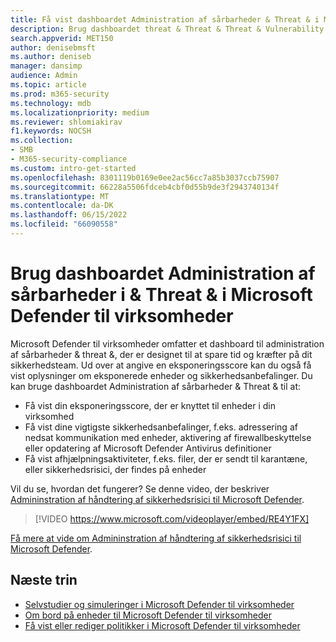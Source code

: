 ```yaml
---
title: Få vist dashboardet Administration af sårbarheder & Threat & i Microsoft Defender til virksomheder
description: Brug dashboardet threat & Threat & Threat & Vulnerability Management til at se vigtige elementer, der skal håndteres i Defender for Business.
search.appverid: MET150
author: denisebmsft
ms.author: deniseb
manager: dansimp
audience: Admin
ms.topic: article
ms.prod: m365-security
ms.technology: mdb
ms.localizationpriority: medium
ms.reviewer: shlomiakirav
f1.keywords: NOCSH
ms.collection:
- SMB
- M365-security-compliance
ms.custom: intro-get-started
ms.openlocfilehash: 8301119b0169e0ee2ac56cc7a85b3037ccb75907
ms.sourcegitcommit: 66228a5506fdceb4cbf0d55b9de3f2943740134f
ms.translationtype: MT
ms.contentlocale: da-DK
ms.lasthandoff: 06/15/2022
ms.locfileid: "66090558"
---
```

# <a name="use-your-threat--vulnerability-management-dashboard-in-microsoft-defender-for-business"></a>Brug dashboardet Administration af sårbarheder i & Threat & i Microsoft Defender til virksomheder

Microsoft Defender til virksomheder omfatter et dashboard til administration af sårbarheder & threat &, der er designet til at spare tid og kræfter på dit sikkerhedsteam. Ud over at angive en eksponeringsscore kan du også få vist oplysninger om eksponerede enheder og sikkerhedsanbefalinger. Du kan bruge dashboardet Administration af sårbarheder & Threat & til at:

- Få vist din eksponeringsscore, der er knyttet til enheder i din virksomhed
- Få vist dine vigtigste sikkerhedsanbefalinger, f.eks. adressering af nedsat kommunikation med enheder, aktivering af firewallbeskyttelse eller opdatering af Microsoft Defender Antivirus definitioner
- Få vist afhjælpningsaktiviteter, f.eks. filer, der er sendt til karantæne, eller sikkerhedsrisici, der findes på enheder

Vil du se, hvordan det fungerer? Se denne video, der beskriver [Admininstration af håndtering af sikkerhedsrisici til Microsoft Defender](../defender-vulnerability-management/defender-vulnerability-management.md).

> [!VIDEO https://www.microsoft.com/videoplayer/embed/RE4Y1FX]

[Få mere at vide om Admininstration af håndtering af sikkerhedsrisici til Microsoft Defender](../defender-vulnerability-management/defender-vulnerability-management.md).


## <a name="next-steps"></a>Næste trin

- [Selvstudier og simuleringer i Microsoft Defender til virksomheder](mdb-tutorials.md)
- [Om bord på enheder til Microsoft Defender til virksomheder](mdb-onboard-devices.md)
- [Få vist eller rediger politikker i Microsoft Defender til virksomheder](mdb-view-edit-create-policies.md)

